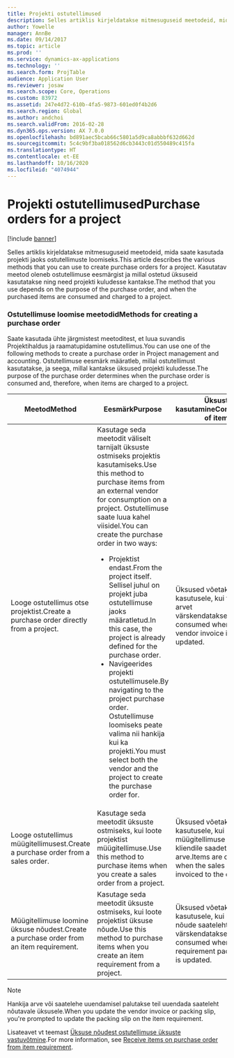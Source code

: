 ```yaml
---
title: Projekti ostutellimused
description: Selles artiklis kirjeldatakse mitmesuguseid meetodeid, mida saate kasutada projekti jaoks ostutellimuste loomiseks. Kasutatav meetod oleneb ostutellimuse eesmärgist ja millal ostetud üksuseid kasutatakse ning need projekti kuludesse kantakse.
author: Yowelle
manager: AnnBe
ms.date: 09/14/2017
ms.topic: article
ms.prod: ''
ms.service: dynamics-ax-applications
ms.technology: ''
ms.search.form: ProjTable
audience: Application User
ms.reviewer: josaw
ms.search.scope: Core, Operations
ms.custom: 83972
ms.assetid: 247e4d72-610b-4fa5-9873-601ed0f4b2d6
ms.search.region: Global
ms.author: andchoi
ms.search.validFrom: 2016-02-28
ms.dyn365.ops.version: AX 7.0.0
ms.openlocfilehash: bd891aec5bcab66c5801a5d9ca8abbbf632d662d
ms.sourcegitcommit: 5c4c9bf3ba018562d6cb3443c01d550489c415fa
ms.translationtype: HT
ms.contentlocale: et-EE
ms.lasthandoff: 10/16/2020
ms.locfileid: "4074944"
---
```

# <a name="purchase-orders-for-a-project"></a><span data-ttu-id="62c29-104">Projekti ostutellimused</span><span class="sxs-lookup"><span data-stu-id="62c29-104">Purchase orders for a project</span></span>

[!include [banner](../includes/banner.md)]

<span data-ttu-id="62c29-105">Selles artiklis kirjeldatakse mitmesuguseid meetodeid, mida saate kasutada projekti jaoks ostutellimuste loomiseks.</span><span class="sxs-lookup"><span data-stu-id="62c29-105">This article describes the various methods that you can use to create purchase orders for a project.</span></span> <span data-ttu-id="62c29-106">Kasutatav meetod oleneb ostutellimuse eesmärgist ja millal ostetud üksuseid kasutatakse ning need projekti kuludesse kantakse.</span><span class="sxs-lookup"><span data-stu-id="62c29-106">The method that you use depends on the purpose of the purchase order, and when the purchased items are consumed and charged to a project.</span></span>

### <a name="methods-for-creating-a-purchase-order"></a><span data-ttu-id="62c29-107">Ostutellimuse loomise meetodid</span><span class="sxs-lookup"><span data-stu-id="62c29-107">Methods for creating a purchase order</span></span>

<span data-ttu-id="62c29-108">Saate kasutada ühte järgmistest meetoditest, et luua suvandis Projektihaldus ja raamatupidamine ostutellimus.</span><span class="sxs-lookup"><span data-stu-id="62c29-108">You can use one of the following methods to create a purchase order in Project management and accounting.</span></span> <span data-ttu-id="62c29-109">Ostutellimuse eesmärk määratleb, millal ostutellimust kasutatakse, ja seega, millal kantakse üksused projekti kuludesse.</span><span class="sxs-lookup"><span data-stu-id="62c29-109">The purpose of the purchase order determines when the purchase order is consumed and, therefore, when items are charged to a project.</span></span>

<table>
<colgroup>
<col width="33%" />
<col width="33%" />
<col width="33%" />
</colgroup>
<thead>
<tr class="header">
<th><span data-ttu-id="62c29-110">Meetod</span><span class="sxs-lookup"><span data-stu-id="62c29-110">Method</span></span></th>
<th><span data-ttu-id="62c29-111">Eesmärk</span><span class="sxs-lookup"><span data-stu-id="62c29-111">Purpose</span></span></th>
<th><span data-ttu-id="62c29-112">Üksuste kasutamine</span><span class="sxs-lookup"><span data-stu-id="62c29-112">Consumption of items</span></span></th>
</tr>
</thead>
<tbody>
<tr class="odd">
<td><span data-ttu-id="62c29-113">Looge ostutellimus otse projektist.</span><span class="sxs-lookup"><span data-stu-id="62c29-113">Create a purchase order directly from a project.</span></span></td>
<td><span data-ttu-id="62c29-114">Kasutage seda meetodit väliselt tarnijalt üksuste ostmiseks projektis kasutamiseks.</span><span class="sxs-lookup"><span data-stu-id="62c29-114">Use this method to purchase items from an external vendor for consumption on a project.</span></span> <span data-ttu-id="62c29-115">Ostutellimuse saate luua kahel viisidel.</span><span class="sxs-lookup"><span data-stu-id="62c29-115">You can create the purchase order in two ways:</span></span>
<ul>
<li><span data-ttu-id="62c29-116">Projektist endast.</span><span class="sxs-lookup"><span data-stu-id="62c29-116">From the project itself.</span></span> <span data-ttu-id="62c29-117">Sellisel juhul on projekt juba ostutellimuse jaoks määratletud.</span><span class="sxs-lookup"><span data-stu-id="62c29-117">In this case, the project is already defined for the purchase order.</span></span></li>
<li><span data-ttu-id="62c29-118">Navigeerides projekti ostutellimusele.</span><span class="sxs-lookup"><span data-stu-id="62c29-118">By navigating to the project purchase order.</span></span> <span data-ttu-id="62c29-119">Ostutellimuse loomiseks peate valima nii hankija kui ka projekti.</span><span class="sxs-lookup"><span data-stu-id="62c29-119">You must select both the vendor and the project to create the purchase order for.</span></span></li>
</ul></td>
<td><span data-ttu-id="62c29-120">Üksused võetakse kasutusele, kui tarnija arvet värskendatakse.</span><span class="sxs-lookup"><span data-stu-id="62c29-120">Items are consumed when the vendor invoice is updated.</span></span></td>
</tr>
<tr class="even">
<td><span data-ttu-id="62c29-121">Looge ostutellimus müügitellimusest.</span><span class="sxs-lookup"><span data-stu-id="62c29-121">Create a purchase order from a sales order.</span></span></td>
<td><span data-ttu-id="62c29-122">Kasutage seda meetodit üksuste ostmiseks, kui loote projektist müügitellimuse.</span><span class="sxs-lookup"><span data-stu-id="62c29-122">Use this method to purchase items when you create a sales order from a project.</span></span></td>
<td><span data-ttu-id="62c29-123">Üksused võetakse kasutusele, kui müügitellimuse eest on kliendile saadetud arve.</span><span class="sxs-lookup"><span data-stu-id="62c29-123">Items are consumed when the sales order is invoiced to the customer.</span></span></td>
</tr>
<tr class="odd">
<td><span data-ttu-id="62c29-124">Müügitellimuse loomine üksuse nõudest.</span><span class="sxs-lookup"><span data-stu-id="62c29-124">Create a purchase order from an item requirement.</span></span></td>
<td><span data-ttu-id="62c29-125">Kasutage seda meetodit üksuste ostmiseks, kui loote projektist üksuse nõude.</span><span class="sxs-lookup"><span data-stu-id="62c29-125">Use this method to purchase items when you create an item requirement from a project.</span></span></td>
<td><span data-ttu-id="62c29-126">Üksused võetakse kasutusele, kui üksuse nõude saatelehte värskendatakse.</span><span class="sxs-lookup"><span data-stu-id="62c29-126">Items are consumed when the item requirement packing slip is updated.</span></span></td>
</tr>
</tbody>
</table>

> [!NOTE] 
> <span data-ttu-id="62c29-127">Hankija arve või saatelehe uuendamisel palutakse teil uuendada saateleht nõutavale üksusele.</span><span class="sxs-lookup"><span data-stu-id="62c29-127">When you update the vendor invoice or packing slip, you're prompted to update the packing slip on the item requirement.</span></span>

<span data-ttu-id="62c29-128">Lisateavet vt teemast [Üksuse nõudest ostutellimuse üksuste vastuvõtmine](tasks/receive-items-purchase-order-item-requirement.md).</span><span class="sxs-lookup"><span data-stu-id="62c29-128">For more information, see [Receive items on purchase order from item requirement](tasks/receive-items-purchase-order-item-requirement.md).</span></span>


